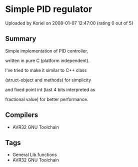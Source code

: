 # Simple PID regulator

Uploaded by Koriel on 2008-01-07 12:47:00 (rating 0 out of 5)

## Summary

Simple implementation of PID controller,  

written in pure C (platform independent).


I've tried to make it similar to C++ class  

(struct-object and methods) for simplicity  

and fixed point int (last 4 bits interpreted as  

fractional value) for better performance.

## Compilers

- AVR32 GNU Toolchain

## Tags

- General Lib.functions
- AVR32 GNU Toolchain
